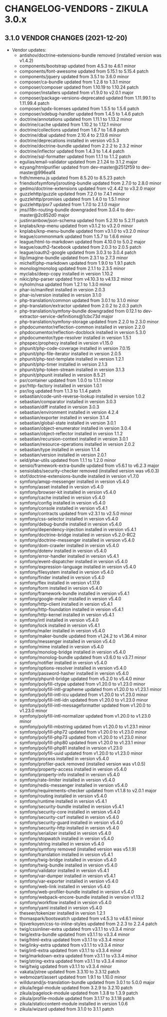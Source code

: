 # CHANGELOG-VENDORS - ZIKULA 3.0.x

## 3.1.0 VENDOR CHANGES (2021-12-20)

- Vendor updates:
  - antishov/doctrine-extensions-bundle removed (installed version was v1.4.2)
  - components/bootstrap updated from 4.5.3 to 4.6.1 minor
  - components/font-awesome updated from 5.15.1 to 5.15.4 patch
  - components/jquery updated from 3.5.1 to 3.6.0 minor
  - composer/ca-bundle updated from 1.2.8 to 1.3.1 minor
  - composer/composer updated from 1.10.19 to 1.10.24 patch
  - composer/installers updated from v1.9.0 to v2.0.1 major
  - composer/package-versions-deprecated updated from 1.11.99.1 to 1.11.99.4 patch
  - composer/spdx-licenses updated from 1.5.5 to 1.5.6 patch
  - composer/xdebug-handler updated from 1.4.5 to 1.4.6 patch
  - doctrine/annotations updated from 1.11.1 to 1.13.2 minor
  - doctrine/cache updated from 1.10.2 to 1.12.1 minor
  - doctrine/collections updated from 1.6.7 to 1.6.8 patch
  - doctrine/dbal updated from 2.10.4 to 2.13.6 minor
  - doctrine/deprecations installed in version v0.5.3
  - doctrine/doctrine-bundle updated from 2.2.2 to 2.3.2 minor
  - doctrine/inflector updated from 1.4.3 to 1.4.4 patch
  - doctrine/sql-formatter updated from 1.1.1 to 1.1.2 patch
  - egulias/email-validator updated from 2.1.24 to 3.1.2 major
  - ezyang/htmlpurifier updated from dev-master@2512f59 to dev-master@996eaf4
  - frdh/mmenu.js updated from 8.5.20 to 8.5.23 patch
  - friendsofsymfony/jsrouting-bundle updated from 2.7.0 to 2.8.0 minor
  - gedmo/doctrine-extensions updated from v2.4.42 to v3.2.0 major
  - guzzlehttp/guzzle updated from 7.2.0 to 7.4.1 minor
  - guzzlehttp/promises updated from 1.4.0 to 1.5.1 minor
  - guzzlehttp/psr7 updated from 1.7.0 to 2.1.0 major
  - jms/i18n-routing-bundle downgraded from 3.0.4 to dev-master@2c852d0 major
  - justinrainbow/json-schema updated from 5.2.10 to 5.2.11 patch
  - knplabs/knp-menu updated from v3.1.2 to v3.2.0 minor
  - knplabs/knp-menu-bundle updated from v3.1.0 to v3.2.0 minor
  - league/commonmark updated from 1.5.7 to 1.6.6 minor
  - league/html-to-markdown updated from 4.10.0 to 5.0.2 major
  - league/oauth2-facebook updated from 2.0.3 to 2.0.5 patch
  - league/oauth2-google updated from 3.0.3 to 3.0.4 patch
  - liip/imagine-bundle updated from 2.3.1 to 2.7.3 minor
  - michelf/php-markdown updated from 1.9.0 to 1.9.1 patch
  - monolog/monolog updated from 2.1.1 to 2.3.5 minor
  - myclabs/deep-copy installed in version 1.10.2
  - nikic/php-parser updated from v4.10.3 to v4.13.2 minor
  - nyholm/nsa updated from 1.2.1 to 1.3.0 minor
  - phar-io/manifest installed in version 2.0.3
  - phar-io/version installed in version 3.1.0
  - php-translation/common updated from 3.0.1 to 3.1.0 minor
  - php-translation/extractor updated from 2.0.2 to 2.0.3 patch
  - php-translation/symfony-bundle downgraded from 0.12.1 to dev-extractor-service-definitions@1cbc73d major
  - php-translation/symfony-storage updated from 2.2.0 to 2.3.0 minor
  - phpdocumentor/reflection-common installed in version 2.2.0
  - phpdocumentor/reflection-docblock installed in version 5.3.0
  - phpdocumentor/type-resolver installed in version 1.5.1
  - phpspec/prophecy installed in version v1.15.0
  - phpunit/php-code-coverage installed in version 7.0.15
  - phpunit/php-file-iterator installed in version 2.0.5
  - phpunit/php-text-template installed in version 1.2.1
  - phpunit/php-timer installed in version 2.1.3
  - phpunit/php-token-stream installed in version 3.1.3
  - phpunit/phpunit installed in version 8.5.21
  - psr/container updated from 1.0.0 to 1.1.1 minor
  - psr/http-factory installed in version 1.0.1
  - psr/log updated from 1.1.3 to 1.1.4 patch
  - sebastian/code-unit-reverse-lookup installed in version 1.0.2
  - sebastian/comparator installed in version 3.0.3
  - sebastian/diff installed in version 3.0.3
  - sebastian/environment installed in version 4.2.4
  - sebastian/exporter installed in version 3.1.4
  - sebastian/global-state installed in version 3.0.1
  - sebastian/object-enumerator installed in version 3.0.4
  - sebastian/object-reflector installed in version 1.1.2
  - sebastian/recursion-context installed in version 3.0.1
  - sebastian/resource-operations installed in version 2.0.2
  - sebastian/type installed in version 1.1.4
  - sebastian/version installed in version 2.0.1
  - seld/phar-utils updated from 1.1.1 to 1.2.0 minor
  - sensio/framework-extra-bundle updated from v5.6.1 to v6.2.3 major
  - sensiolabs/security-checker removed (installed version was v6.0.3)
  - stof/doctrine-extensions-bundle installed in version v1.7.0
  - symfony/amqp-messenger installed in version v5.4.0
  - symfony/asset installed in version v5.4.0
  - symfony/browser-kit installed in version v5.4.0
  - symfony/cache installed in version v5.4.0
  - symfony/config installed in version v5.4.0
  - symfony/console installed in version v5.4.1
  - symfony/contracts updated from v2.3.1 to v2.5.0 minor
  - symfony/css-selector installed in version v5.4.0
  - symfony/debug-bundle installed in version v5.4.0
  - symfony/dependency-injection installed in version v5.4.1
  - symfony/doctrine-bridge installed in version v5.2.0-RC2
  - symfony/doctrine-messenger installed in version v5.4.0
  - symfony/dom-crawler installed in version v5.4.0
  - symfony/dotenv installed in version v5.4.0
  - symfony/error-handler installed in version v5.4.1
  - symfony/event-dispatcher installed in version v5.4.0
  - symfony/expression-language installed in version v5.4.0
  - symfony/filesystem installed in version v5.4.0
  - symfony/finder installed in version v5.4.0
  - symfony/flex installed in version v1.17.6
  - symfony/form installed in version v5.4.0
  - symfony/framework-bundle installed in version v5.4.1
  - symfony/google-mailer installed in version v5.4.0
  - symfony/http-client installed in version v5.4.1
  - symfony/http-foundation installed in version v5.4.1
  - symfony/http-kernel installed in version v5.4.1
  - symfony/intl installed in version v5.4.0
  - symfony/lock installed in version v5.4.1
  - symfony/mailer installed in version v5.4.0
  - symfony/maker-bundle updated from v1.24.2 to v1.36.4 minor
  - symfony/messenger installed in version v5.4.0
  - symfony/mime installed in version v5.4.0
  - symfony/monolog-bridge installed in version v5.4.0
  - symfony/monolog-bundle updated from v3.6.0 to v3.7.1 minor
  - symfony/notifier installed in version v5.4.0
  - symfony/options-resolver installed in version v5.4.0
  - symfony/password-hasher installed in version v5.4.0
  - symfony/phpunit-bridge updated from v5.2.0 to v5.4.0 minor
  - symfony/polyfill-ctype updated from v1.20.0 to v1.23.0 minor
  - symfony/polyfill-intl-grapheme updated from v1.20.0 to v1.23.1 minor
  - symfony/polyfill-intl-icu updated from v1.20.0 to v1.23.0 minor
  - symfony/polyfill-intl-idn updated from v1.20.0 to v1.23.0 minor
  - symfony/polyfill-intl-messageformatter updated from v1.20.0 to v1.23.0 minor
  - symfony/polyfill-intl-normalizer updated from v1.20.0 to v1.23.0 minor
  - symfony/polyfill-mbstring updated from v1.20.0 to v1.23.1 minor
  - symfony/polyfill-php72 updated from v1.20.0 to v1.23.0 minor
  - symfony/polyfill-php73 updated from v1.20.0 to v1.23.0 minor
  - symfony/polyfill-php80 updated from v1.20.0 to v1.23.1 minor
  - symfony/polyfill-php81 installed in version v1.23.0
  - symfony/polyfill-uuid updated from v1.20.0 to v1.23.0 minor
  - symfony/process installed in version v5.4.0
  - symfony/profiler-pack removed (installed version was v1.0.5)
  - symfony/property-access installed in version v5.4.0
  - symfony/property-info installed in version v5.4.0
  - symfony/rate-limiter installed in version v5.4.0
  - symfony/redis-messenger installed in version v5.4.0
  - symfony/requirements-checker updated from v1.1.8 to v2.0.1 major
  - symfony/routing installed in version v5.4.0
  - symfony/runtime installed in version v5.4.1
  - symfony/security-bundle installed in version v5.4.1
  - symfony/security-core installed in version v5.4.0
  - symfony/security-csrf installed in version v5.4.0
  - symfony/security-guard installed in version v5.4.0
  - symfony/security-http installed in version v5.4.0
  - symfony/serializer installed in version v5.4.0
  - symfony/stopwatch installed in version v5.4.0
  - symfony/string installed in version v5.4.0
  - symfony/symfony removed (installed version was v5.1.9)
  - symfony/translation installed in version v5.4.1
  - symfony/twig-bridge installed in version v5.4.0
  - symfony/twig-bundle installed in version v5.4.0
  - symfony/validator installed in version v5.4.1
  - symfony/var-dumper installed in version v5.4.1
  - symfony/var-exporter installed in version v5.4.0
  - symfony/web-link installed in version v5.4.0
  - symfony/web-profiler-bundle installed in version v5.4.0
  - symfony/webpack-encore-bundle installed in version v1.13.2
  - symfony/workflow installed in version v5.4.0
  - symfony/yaml installed in version v5.4.0
  - theseer/tokenizer installed in version 1.2.1
  - thomaspark/bootswatch updated from v4.5.3 to v4.6.1 minor
  - tijsverkoyen/css-to-inline-styles updated from 2.2.3 to 2.2.4 patch
  - twig/cssinliner-extra updated from v3.1.1 to v3.3.4 minor
  - twig/extra-bundle updated from v3.1.1 to v3.3.4 minor
  - twig/html-extra updated from v3.1.1 to v3.3.4 minor
  - twig/inky-extra updated from v3.1.1 to v3.3.4 minor
  - twig/intl-extra updated from v3.1.1 to v3.3.4 minor
  - twig/markdown-extra updated from v3.1.1 to v3.3.4 minor
  - twig/string-extra updated from v3.1.1 to v3.3.4 minor
  - twig/twig updated from v3.1.1 to v3.3.4 minor
  - vakata/jstree updated from 3.3.10 to 3.3.12 patch
  - webmozart/assert updated from 1.9.1 to 1.10.0 minor
  - willdurand/js-translation-bundle updated from 3.0.1 to 5.0.0 major
  - zikula/legal-module updated from 3.2.9 to 3.2.10 patch
  - zikula/pagelock-module updated from 1.3.8 to 1.3.9 patch
  - zikula/profile-module updated from 3.1.17 to 3.1.18 patch
  - zikula/staticcontent-module installed in version 1.0.6
  - zikula/wizard updated from 3.1.0 to 3.1.1 patch

